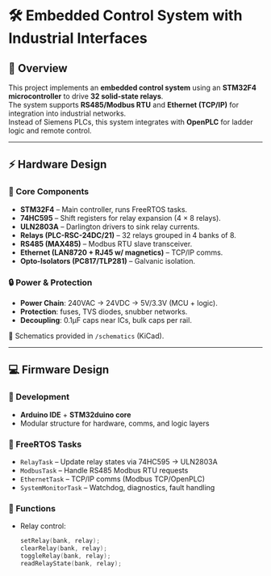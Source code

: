 # 🛠️ Embedded Control System with Industrial Interfaces



## 📖 Overview
This project implements an **embedded control system** using an **STM32F4 microcontroller** to drive **32 solid-state relays**.  
The system supports **RS485/Modbus RTU** and **Ethernet (TCP/IP)** for integration into industrial networks.  
Instead of Siemens PLCs, this system integrates with **OpenPLC** for ladder logic and remote control.  

---

## ⚡ Hardware Design

### 🔑 Core Components
- **STM32F4** – Main controller, runs FreeRTOS tasks.  
- **74HC595** – Shift registers for relay expansion (4 × 8 relays).  
- **ULN2803A** – Darlington drivers to sink relay currents.  
- **Relays (PLC-RSC-24DC/21)** – 32 relays grouped in 4 banks of 8.  
- **RS485 (MAX485)** – Modbus RTU slave transceiver.  
- **Ethernet (LAN8720 + RJ45 w/ magnetics)** – TCP/IP comms.  
- **Opto-Isolators (PC817/TLP281)** – Galvanic isolation.  

### 🔒 Power & Protection
- **Power Chain**: 240VAC → 24VDC → 5V/3.3V (MCU + logic).  
- **Protection**: fuses, TVS diodes, snubber networks.  
- **Decoupling**: 0.1µF caps near ICs, bulk caps per rail.  

📐 Schematics provided in `/schematics` (KiCad).  

---

## 💻 Firmware Design

### 🔧 Development
- **Arduino IDE** + **STM32duino core**  
- Modular structure for hardware, comms, and logic layers  

### 🧵 FreeRTOS Tasks
- `RelayTask` – Update relay states via 74HC595 → ULN2803A  
- `ModbusTask` – Handle RS485 Modbus RTU requests  
- `EthernetTask` – TCP/IP comms (Modbus TCP/OpenPLC)  
- `SystemMonitorTask` – Watchdog, diagnostics, fault handling  

### 📜 Functions
- Relay control:  
  ```cpp
  setRelay(bank, relay);
  clearRelay(bank, relay);
  toggleRelay(bank, relay);
  readRelayState(bank, relay);
